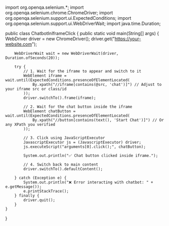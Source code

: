 import org.openqa.selenium.*;
import org.openqa.selenium.chrome.ChromeDriver;
import org.openqa.selenium.support.ui.ExpectedConditions;
import org.openqa.selenium.support.ui.WebDriverWait;
import java.time.Duration;

public class ChatbotInIframeClick {
    public static void main(String[] args) {
        WebDriver driver = new ChromeDriver();
        driver.get("https://your-website.com");

        WebDriverWait wait = new WebDriverWait(driver, Duration.ofSeconds(20));

        try {
            // 1. Wait for the iframe to appear and switch to it
            WebElement iframe = wait.until(ExpectedConditions.presenceOfElementLocated(
                By.xpath("//iframe[contains(@src, 'chat')]") // Adjust to your iframe src or class/id
            ));
            driver.switchTo().frame(iframe);

            // 2. Wait for the chat button inside the iframe
            WebElement chatButton = wait.until(ExpectedConditions.presenceOfElementLocated(
                By.xpath("//button[contains(text(), 'Start Chat')]") // Or any XPath you verified
            ));

            // 3. Click using JavaScriptExecutor
            JavascriptExecutor js = (JavascriptExecutor) driver;
            js.executeScript("arguments[0].click();", chatButton);

            System.out.println("✅ Chat button clicked inside iframe.");

            // 4. Switch back to main content
            driver.switchTo().defaultContent();

        } catch (Exception e) {
            System.out.println("❌ Error interacting with chatbot: " + e.getMessage());
            e.printStackTrace();
        } finally {
            driver.quit();
        }
    }
}